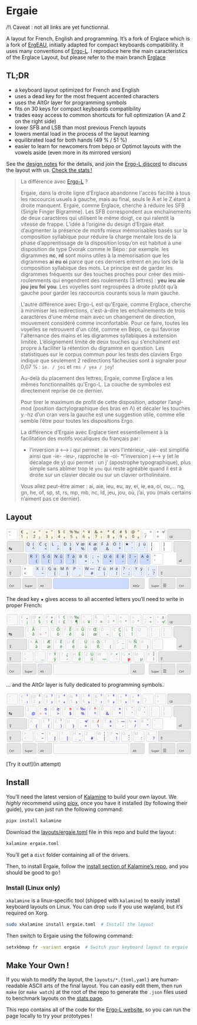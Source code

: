 Ergaie
================================================================================
/!\ Caveat : not all links are yet functionnal.

A layout for French, English and programming. It’s a fork of Erglace which is a fork of [ErgEAU](https://github.com/IgrecL/ErgEAU), initially adapted for compact keyboards compatibility. It uses many conventions of [Ergo-L](https://github.com/Nuclear-Squid/ergol).
I reproduce here the main caracteristics of the Erglace Layout, but please refer to the main branch [Erglace](https://github.com/Lysquid/Erglace)

TL;DR
--------------------------------------------------------------------------------

* a keyboard layout optimized for French and English
* uses a dead key for the most frequent accented characters
* uses the AltGr layer for programming symbols
* fits on 30 keys for compact keyboards compatibility
* trades easy access to common shortcuts for full optimization (A and Z on the right side)
* lower SFB and LSB than most previous French layouts
* lowers mental load in the process of the layout learning
* equilibrated load for both hands (49 % / 51 %)
* easier to learn for newcomers from bépo or Optimot layouts with the vowels aside (even more in its mirrored version)

See the [design notes](NOTES.md) for the details, and join the [Ergo-L discord](https://discord.gg/RH34GjQEgC) to discuss the layout with us. [Check the stats !][1]

[1]: https://

> La différence avec [Ergo-L](https://ergol.org/) ?
>
> Ergaie, dans la droite ligne d’Erglace abandonne l'accès facilité à tous les raccourcis usuels à gauche, mais au final, seuls le A et le Z étant à droite manquent. Ergaie, comme Erglace, cherche à réduire les SFB (Single Finger Bigramme). Les SFB correspondent aux enchaînements de deux caractères qui utilisent le même doigt, ce qui ralentit la vitesse de frappe. L’idée à l’origine du design d’Ergaie était d’augmenter la présence de motifs mieux mémorisables basés sur la composition syllabique pour réduire la charge mentale lors de la phase d’apprentissage de la disposition losqu’on est habitué à une disposition de type Dvorak comme le Bépo : par exemple. les digrammes **nc**, **rd** sont moins utiles à la mémorisation que les digrammes **ai** **eu** **oi** parce que ces derniers entrent en jeu lors de la composition syllabique des mots. Le principe est de garder les digrammes fréquents sur des touches proches pour créer des mini-roulenments qui engendrent des roulements (3 lettres) : **yeu** **ieu** **aie** **jou** **jeu** **foi** **you**. Les voyelles sont regroupées à droite plutôt qu’à gauche pour garder les raccourcis courants sous la main gauche.
>
> L'autre différence avec Ergo-L est qu'Ergaie, comme Erglace, cherche à minimiser les redirections, c'est-à-dire les enchaînements de trois caractères d'une même main avec un changement de direction, mouvement considéré comme inconfortable. Pour ce faire, toutes les voyelles se retrouvent d'un côté, comme en Bépo, ce qui favorise l'alternance des mains et les digrammes syllabiques à extension limitée. L’éloignement limité de deux touches qui s’enchaînent est propre à faciliter la rétention du digramme en question.
Les statistiques sur le corpus commun pour les tests des claviers Ergo indique que seulement 2 redirections fâcheuses sont à signaler pour 0,07 % : `ie. / joi` et `rms / yea / joy`!
>
> Au-delà du placement des lettres, Ergaie, comme Erglace a les mêmes fonctionnalités qu'Ergo-L. La couche de symboles est directement reprise de ce dernier.
>
>Pour tirer le maximum de profit de cette disposition, adopter l’angl-mod (position dactylographique des bras en Λ) et décaler les touches y.-hz d’un cran vers la gauche est une suggestion utile, comme elle semble l’être pour toutes les dispositions Ergo.
>
> La différence d’Ergaie avec Erglace tient essentiellement à la facilitation des motifs vocaliques du français par :
>* l’inversion a <–> i qui permet : ai vers l’intérieur,  -aie- est simplifié ainsi que -ie- -ieu-, rapproche le -oi-
>*l’inversion j <–> y (et le décalage de y) qui permet : un j’ (apostrophe typographique), plus simple sans abîmer trop le `you` qui reste agréable quand il est à droite sur un clavier décalé ou sur un clavier ortholinéaire.
>  
> Vous allez peut-être aimer : ai, aie, ieu, eu, ay, ei, ie, ea, oi, ou,… ng, gn, he, of, sp, st, rs, mp, mb, nc, ld, jeu, jou, où, j’ai, you (mais certains n’aiment pas ce dernier).


Layout
--------------------------------------------------------------------------------

![base layout](img/ergaie.svg)

The dead key <kbd>★</kbd> gives access to all accented letters you’ll need to write in proper French:
 
![dead key layout](img/ergaie_1dk.svg)

… and the AltGr layer is fully dedicated to programming symbols.

![altgr layout](img/ergaie_altgr.svg)

[Try it out!](in attempt)

Install
--------------------------------------------------------------------------------

You’ll need the latest version of [Kalamine][2] to build your own layout. We
*highly* recommend using [pipx][5], once you have it installed (by following
their guide), you can just run the following command:

```bash
pipx install kalamine
```

Download the [layouts/ergaie.toml][4] file in this repo and build the layout :

```bash
kalamine ergaie.toml
```

You’ll get a `dist` folder containing all of the drivers.

Then, to install Ergaie, follow the [install section of Kalamine’s repo][3],
and you should be good to go !

[2]: https://github.com/fabi1cazenave/kalamine
[3]: https://github.com/fabi1cazenave/kalamine#installing-distributable-layouts
[4]: layouts/ergaie.toml
[5]: https://github.com/pypa/pipx?tab=readme-ov-file#install-pipx


### Install (Linux only)

`xkalamine` is a linux‑specific tool (shipped with `kalamine`) to easily
install keyboard layouts on Linux. You can drop `sudo` if you use wayland, but
it’s required on Xorg.

```bash
sudo xkalamine install ergaie.toml  # Install the layout
```

Then switch to Ergaie using the following command:

```bash
setxkbmap fr -variant ergaie  # Switch your keyboard layout to ergaie
```

Make Your Own !
--------------------------------------------------------------------------------

If you wish to modify the layout, the `layouts/*.{toml,yaml}` are human-readable
ASCII arts of the final layout. You can easily edit them, then run `make` (or
`make watch`) at the root of the repo to generate the `.json` files used to
benchmark layouts on the [stats page][1].

This repo contains all of the code for the [Ergo‑L website](https://ergol.org),
so you can run the page locally to try your prototypes !
